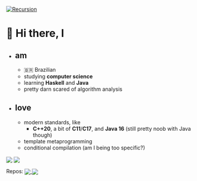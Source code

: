 [![Recursion](https://img.shields.io/badge/GitHub-100000?style=flat&logo=github&logoColor=white&label=Recursion)](https://github.com/luizffgv)

# 👋 Hi there, I

- ## am
  - 🇧🇷 Brazilian
  - studying **computer science**
  - learning **Haskell** and **Java**
  - pretty darn scared of algorithm analysis
- ## love
  - modern standards, like
    - **C++20**, a bit of **C11**/**C17**, and **Java 16** (still pretty noob
      with Java though)
  - template metaprogramming
  - conditional compilation (am I being too specific?)

<div>
<img align="center" src="https://github-readme-stats.vercel.app/api?username=luizffgv&theme=gotham&bg_color=0000&hide_border=true&show_icons=1&custom_title=Some cringe stats display&count_private=true">
<img align="center" src="https://github-readme-stats.vercel.app/api/top-langs/?username=luizffgv&layout=compact&theme=gotham&bg_color=0000&hide_border=true&hide_title=true">
</div>

Repos:
<a href="https://github.com/luizffgv?tab=repositories&q=&type=&language=c%2B%2B">
<img align="center" src="https://img.shields.io/badge/C%2B%2B-00599C?style=flat&logo=c%2B%2B&logoColor=white">
</a> <a href="https://github.com/luizffgv?tab=repositories&q=&type=&language=c">
<img align="center" src="https://img.shields.io/badge/C-00599C?style=flat&logo=c&logoColor=white">
</a>
